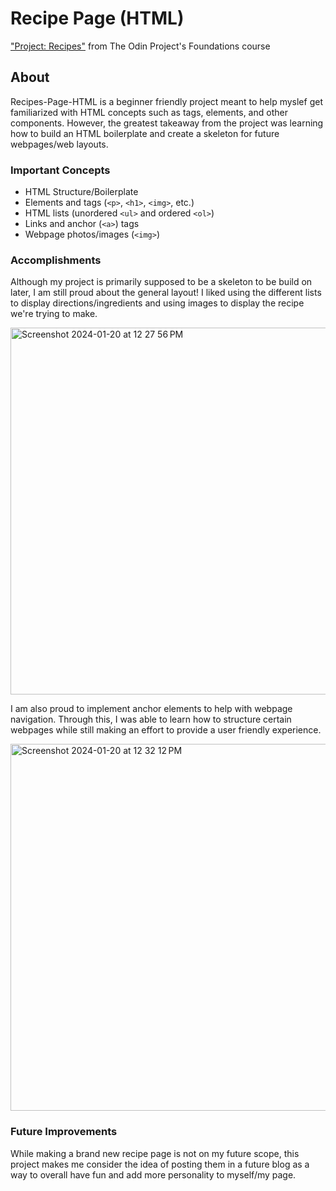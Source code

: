 # Recipe Page (HTML)

["Project: Recipes"](https://www.theodinproject.com/lessons/foundations-recipes) from The Odin Project's Foundations course

## About
Recipes-Page-HTML is a beginner friendly project meant to help myslef get familiarized with HTML concepts such as tags, elements, and other components. However, the greatest takeaway from the project was learning how to build an HTML boilerplate and create a skeleton for future webpages/web layouts.

### Important Concepts
- HTML Structure/Boilerplate
- Elements and tags (`<p>`, `<h1>`, `<img>`, etc.)
- HTML lists (unordered `<ul>` and ordered `<ol>`)
- Links and anchor (`<a>`) tags
- Webpage photos/images (`<img>`)

### Accomplishments
Although my project is primarily supposed to be a skeleton to be build on later, I am still proud about the general layout! I liked using the different lists to display directions/ingredients and using images to display the recipe we're trying to make.

<img width="587" alt="Screenshot 2024-01-20 at 12 27 56 PM" src="https://github.com/SValls2023/Recipe-Page-HTML/assets/54817897/cfd96719-f2ff-4c98-90e5-ce1708aac1d4">


I am also proud to implement anchor elements to help with webpage navigation. Through this, I was able to learn how to structure certain webpages while still making an effort to provide a user friendly experience.

<img width="587" alt="Screenshot 2024-01-20 at 12 32 12 PM" src="https://github.com/SValls2023/Recipe-Page-HTML/assets/54817897/ea5332ef-002f-4b85-ae68-417ac8fc4f9f">

### Future Improvements
While making a brand new recipe page is not on my future scope, this project makes me consider the idea of posting them in a future blog as a way to overall have fun and add more personality to myself/my page.
